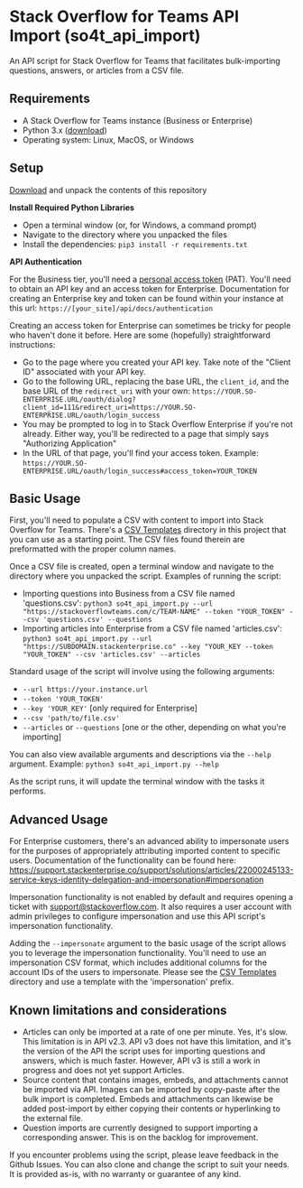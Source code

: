 # Stack Overflow for Teams API Import (so4t_api_import)
An API script for Stack Overflow for Teams that facilitates bulk-importing questions, answers, or articles from a CSV file.

## Requirements
* A Stack Overflow for Teams instance (Business or Enterprise)
* Python 3.x ([download](https://www.python.org/downloads/))
* Operating system: Linux, MacOS, or Windows

## Setup

[Download](https://github.com/StackExchange/so4t_api_import/archive/refs/heads/main.zip) and unpack the contents of this repository

**Install Required Python Libraries**

* Open a terminal window (or, for Windows, a command prompt)
* Navigate to the directory where you unpacked the files
* Install the dependencies: `pip3 install -r requirements.txt`

**API Authentication**

For the Business tier, you'll need a [personal access token](https://stackoverflowteams.help/en/articles/4385859-stack-overflow-for-teams-api) (PAT). You'll need to obtain an API key and an access token for Enterprise. Documentation for creating an Enterprise key and token can be found within your instance at this url: `https://[your_site]/api/docs/authentication`

Creating an access token for Enterprise can sometimes be tricky for people who haven't done it before. Here are some (hopefully) straightforward instructions:

* Go to the page where you created your API key. Take note of the "Client ID" associated with your API key.
* Go to the following URL, replacing the base URL, the `client_id`, and the base URL of the `redirect_uri` with your own:
`https://YOUR.SO-ENTERPRISE.URL/oauth/dialog?client_id=111&redirect_uri=https://YOUR.SO-ENTERPRISE.URL/oauth/login_success`
* You may be prompted to log in to Stack Overflow Enterprise if you're not already. Either way, you'll be redirected to a page that simply says "Authorizing Application"
* In the URL of that page, you'll find your access token. Example: `https://YOUR.SO-ENTERPRISE.URL/oauth/login_success#access_token=YOUR_TOKEN`

## Basic Usage
First, you'll need to populate a CSV with content to import into Stack Overflow for Teams. There's a [CSV Templates](https://github.com/StackExchange/so4t_api_import/tree/main/CSV%20Templates) directory in this project that you can use as a starting point. The CSV files found therein are preformatted with the proper column names.

Once a CSV file is created, open a terminal window and navigate to the directory where you unpacked the script. Examples of running the script:
* Importing questions into Business from a CSV file named 'questions.csv': 
`python3 so4t_api_import.py --url "https://stackoverflowteams.com/c/TEAM-NAME" --token "YOUR_TOKEN" --csv 'questions.csv' --questions`
* Importing articles into Enterprise from a CSV file named 'articles.csv': `python3 so4t_api_import.py --url "https://SUBDOMAIN.stackenterprise.co" --key "YOUR_KEY --token "YOUR_TOKEN" --csv 'articles.csv' --articles`

Standard usage of the script will involve using the following arguments:
* `--url https://your.instance.url`
* `--token 'YOUR_TOKEN'`
* `--key 'YOUR_KEY'` [only required for Enterprise]
* `--csv 'path/to/file.csv'`
* `--articles` or `--questions` [one or the other, depending on what you're importing]

You can also view available arguments and descriptions via the `--help` argument. Example: `python3 so4t_api_import.py --help`

As the script runs, it will update the terminal window with the tasks it performs.

## Advanced Usage
For Enterprise customers, there's an advanced ability to impersonate users for the purposes of appropriately attributing imported content to specific users. Documentation of the functionality can be found here: https://support.stackenterprise.co/support/solutions/articles/22000245133-service-keys-identity-delegation-and-impersonation#impersonation

Impersonation functionality is not enabled by default and requires opening a ticket with support@stackoverflow.com. It also requires a user account with admin privileges to configure impersonation and use this API script's impersonation functionality.

Adding the `--impersonate` argument to the basic usage of the script allows you to leverage the impersonation functionality. You'll need to use an impersonation CSV format, which includes additional columns for the account IDs of the users to impersonate. Please see the [CSV Templates](https://github.com/StackExchange/so4t_api_import/tree/main/CSV%20Templates) directory and use a template with the 'impersonation' prefix.

## Known limitations and considerations

* Articles can only be imported at a rate of one per minute. Yes, it's slow. This limitation is in API v2.3. API v3 does not have this limitation, and it's the version of the API the script uses for importing questions and answers, which is much faster. However, API v3 is still a work in progress and does not yet support Articles.
* Source content that contains images, embeds, and attachments cannot be imported via API. Images can be imported by copy-paste after the bulk import is completed. Embeds and attachments can likewise be added post-import by either copying their contents or hyperlinking to the external file. 
* Question imports are currently designed to support importing a corresponding answer. This is on the backlog for improvement.

If you encounter problems using the script, please leave feedback in the Github Issues. You can also clone and change the script to suit your needs. It is provided as-is, with no warranty or guarantee of any kind.
